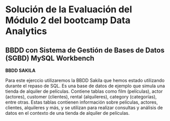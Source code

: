 # Solución de la Evaluación del Módulo 2 del bootcamp Data Analytics

## BBDD con Sistema de Gestión de Bases de Datos (SGBD) MySQL Workbench


**BBDD SAKILA** 

Para este ejerccio utilizaremos la BBDD Sakila que hemos estado utilizando durante el repaso de SQL. Es una base de
datos de ejemplo que simula una tienda de alquiler de películas. Contiene tablas como film (películas), actor (actores),
customer (clientes), rental (alquileres), category (categorías), entre otras. Estas tablas contienen información sobre
películas, actores, clientes, alquileres y más, y se utilizan para realizar consultas y análisis de datos en el contexto de una
tienda de alquiler de películas.